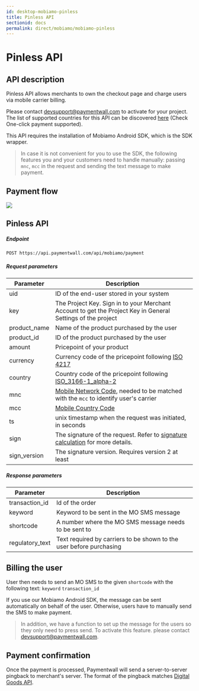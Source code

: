 ```yaml
---
id: desktop-mobiamo-pinless
title: Pinless API
sectionid: docs
permalink: direct/mobiamo/mobiamo-pinless
---
```


# Pinless API

## API description

Pinless API allows merchants to own the checkout page and charge users via mobile carrier billing. 

Please contact [devsupport@paymentwall.com](mailto:devsupport@paymentwall.com) to activate for your project. The list of supported countries for this API can be discovered [here](http://new.mobiamo.com/coverage) (Check One-click payment supported).

This API requires the installation of Mobiamo Android SDK, which is the SDK wrapper. 

> In case it is not convenient for you to use the SDK, the following features you and your customers need to handle manually: passing ```mnc```, ```mcc``` in the request and sending the text message to make payment. 

## Payment flow

<div class="docs-img">
	<img src="/textures/pic/mobiamo/pinlessapi.png">
</div>

## Pinless API

##### Endpoint

```
POST https://api.paymentwall.com/api/mobiamo/payment
```

##### Request parameters

| Parameter | Description|
| ---|---|
| uid | ID of the end-user stored in your system |
| key | The Project Key. Sign in to your Merchant Account to get the Project Key in General Settings of the project |
| product_name | Name of the product purchased by the user |
| product_id | 	ID of the product purchased by the user |
| amount | Pricepoint of your product |
| currency | Currency code of the pricepoint following [ISO 4217](https://en.wikipedia.org/wiki/ISO_4217#Active_codes)|
| country | Country code of the pricepoint following [ISO_3166-1_alpha-2](https://en.wikipedia.org/wiki/ISO_3166-1_alpha-2#Officially_assigned_code_elements)|
| mnc | [Mobile Network Code](https://en.wikipedia.org/wiki/Mobile_country_code#National_operators), needed to be matched with the ```mcc``` to identify user's carrier |
| mcc | [Mobile Country Code](https://en.wikipedia.org/wiki/Mobile_country_code#National_operators) |
| ts | unix timestamp when the request was initiated, in seconds |
| sign | The signature of the request. Refer to [signature calculation](/signature-calculation) for more details. |
| sign_version | The signature version. Requires version 2 at least |

##### Response parameters

| Parameter | Description|
| ---|---|
| transaction_id | Id of the order |
| keyword | Keyword to be sent in the MO SMS message |
| shortcode | A number where the MO SMS message needs to be sent to |
| regulatory_text | Text required by carriers to be shown to the user before purchasing |

## Billing the user

User then needs to send an MO SMS to the given ```shortcode``` with the following text: ```keyword``` ```transaction_id```

If you use our Mobiamo Android SDK, the message can be sent automatically on behalf of the user. Otherwise, users have to manually send the SMS to make payment. 

> In addition, we have a function to set up the message for the users so they only need to press send. To activate this feature. please contact [devsupport@paymentwall.com](mailto:devsupport@paymentwall.com).

## Payment confirmation

Once the payment is processed, Paymentwall will send a server-to-server pingback to merchant's server. The format of the pingback matches [Digital Goods API](/default-pingback).
